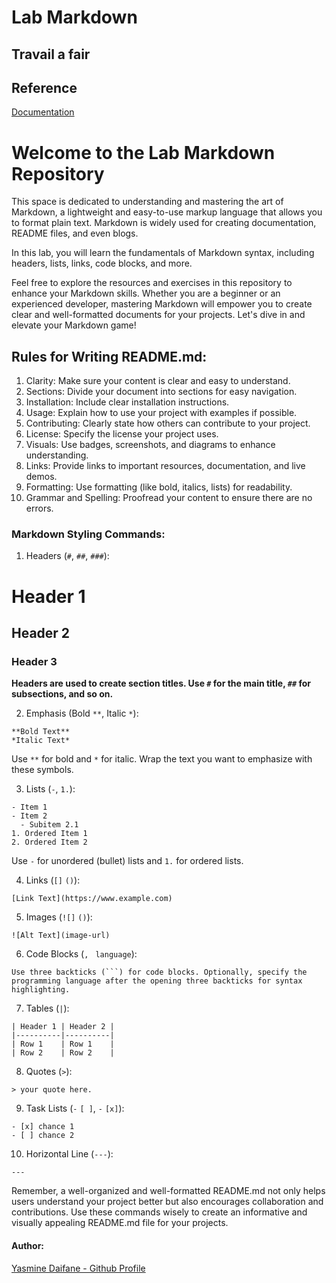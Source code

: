 # Lab Markdown 

## Travail a fair 

## Reference 
[Documentation](https://docs.github.com/fr/get-started/writing-on-github/getting-started-with-writing-and-formatting-on-github/basic-writing-and-formatting-syntax)

# Welcome to the Lab Markdown Repository

This space is dedicated to understanding and mastering the art of Markdown, a lightweight and easy-to-use markup language that allows you to format plain text. Markdown is widely used for creating documentation, README files, and even blogs.

In this lab, you will learn the fundamentals of Markdown syntax, including headers, lists, links, code blocks, and more.

Feel free to explore the resources and exercises in this repository to enhance your Markdown skills. Whether you are a beginner or an experienced developer, mastering Markdown will empower you to create clear and well-formatted documents for your projects. Let's dive in and elevate your Markdown game!

## Rules for Writing README.md:

1. Clarity: Make sure your content is clear and easy to understand.
2. Sections: Divide your document into sections for easy navigation.
3. Installation: Include clear installation instructions.
4. Usage: Explain how to use your project with examples if possible.
5. Contributing: Clearly state how others can contribute to your project.
6. License: Specify the license your project uses.
7. Visuals: Use badges, screenshots, and diagrams to enhance understanding.
8. Links: Provide links to important resources, documentation, and live demos.
9. Formatting: Use formatting (like bold, italics, lists) for readability.
10. Grammar and Spelling: Proofread your content to ensure there are no errors.

### Markdown Styling Commands:

1. Headers (`#`, `##`, `###`):
# Header 1
## Header 2
### Header 3


**Headers are used to create section titles. Use `#` for the main title, `##` for subsections, and so on.**

2. Emphasis (Bold `**`, Italic `*`):

```
**Bold Text**
*Italic Text*

```

Use `**` for bold and `*` for italic. Wrap the text you want to emphasize with these symbols.

3. Lists (`-`, `1.`):
```
- Item 1
- Item 2
  - Subitem 2.1
1. Ordered Item 1
2. Ordered Item 2
```
Use `-` for unordered (bullet) lists and `1.` for ordered lists.

4. Links (`[]` `()`):
```
[Link Text](https://www.example.com)
```
5. Images (`![]` `()`):
```
![Alt Text](image-url)
```
6. Code Blocks (`,` ` language`):
```
Use three backticks (```) for code blocks. Optionally, specify the programming language after the opening three backticks for syntax highlighting.

```
7. Tables (`|`):
```
| Header 1 | Header 2 |
|----------|----------|
| Row 1    | Row 1    |
| Row 2    | Row 2    |
```

8. Quotes (`>`):
```
> your quote here.
```
9. Task Lists (`-` `[ ]`, `-` `[x]`):
```
- [x] chance 1
- [ ] chance 2
```

10. Horizontal Line (`---`):

 ```
 ---
 ```

Remember, a well-organized and well-formatted README.md not only helps users understand your project better but also encourages collaboration and contributions. Use these commands wisely to create an informative and visually appealing README.md file for your projects.

#### Author:

[Yasmine Daifane - Github Profile](https://github.com/Yasmine-daifane)
